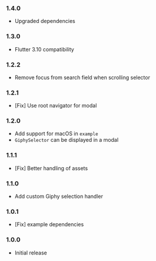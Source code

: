 ### 1.4.0
* Upgraded dependencies
  
### 1.3.0
* Flutter 3.10 compatibility

### 1.2.2
* Remove focus from search field when scrolling selector 

### 1.2.1
* [Fix] Use root navigator for modal

### 1.2.0
* Add support for macOS in `example`
* `GiphySelector` can be displayed in a modal

### 1.1.1
* [Fix] Better handling of assets

### 1.1.0

* Add custom Giphy selection handler

### 1.0.1

* [Fix] example dependencies

### 1.0.0

* Initial release
